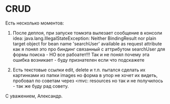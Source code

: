 # CRUD
Есть несколько моментов:
1. После деплоя, при запуске томкэта вылезает сообщение в консоли idea: java.lang.IllegalStateException: 
Neither BindingResult nor plain target object for bean name 'searchUser' available as request attribute
как я понял это про биндинг связанный с аттрибутом searchUser для формы поиска - НО все рабоатет!!!
Так и не понял почему эта ошибка возникает - буду признателен если что подскажете

2. Есть текстовые ссылки edit, delete и т.п. пытался сделать их картинками из папки images но форма в упор не хочет их видеть, пробовал
по советам через <mvc: resources но так и не получилось - так же буду рад совету.

С уважением, Александр.

